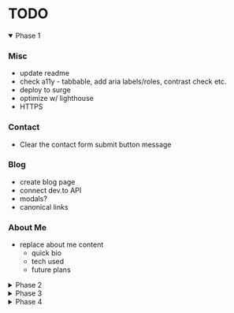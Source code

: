 # TODO

<details open>

  <summary>Phase 1</summary>

### Misc

- update readme
- check a11y - tabbable, add aria labels/roles, contrast check etc.
- deploy to surge
- optimize w/ lighthouse
- HTTPS

### Contact

- Clear the contact form submit button message

### Blog

- create blog page
- connect dev.to API
- modals?
- canonical links

### About Me

- replace about me content
  - quick bio
  - tech used
  - future plans

</details>

<details>

  <summary>Phase 2</summary>

### Nav

- add a light mode toggle


### Projects

- Add more details about each project
  - add text on hover like [this](https://mattfarley.ca/) with the overlays
  - add hide/show arrow on mobile?
  - use modals?

</details>

<details>

  <summary>Phase 3</summary>

- Migrate to React
- Add testing
- Deploy on Netlify

</details>

<details>

  <summary>Phase 4</summary>

- Add Gatsby

 </details>
